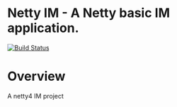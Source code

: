 # Netty IM - A Netty basic IM application.
[![Build Status](https://travis-ci.org/oes-network/im.svg?branch=master)](https://travis-ci.org/oes-network/im)

# Overview
A netty4 IM project
